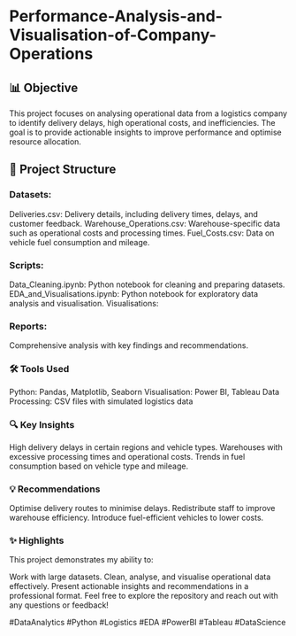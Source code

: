 # Performance-Analysis-and-Visualisation-of-Company-Operations


## 📊 Objective
This project focuses on analysing operational data from a logistics company to identify delivery delays, high operational costs, and inefficiencies. The goal is to provide actionable insights to improve performance and optimise resource allocation.

## 📁 Project Structure
### Datasets:

Deliveries.csv: Delivery details, including delivery times, delays, and customer feedback.
Warehouse_Operations.csv: Warehouse-specific data such as operational costs and processing times.
Fuel_Costs.csv: Data on vehicle fuel consumption and mileage.

### Scripts:

Data_Cleaning.ipynb: Python notebook for cleaning and preparing datasets.
EDA_and_Visualisations.ipynb: Python notebook for exploratory data analysis and visualisation.
Visualisations:


### Reports:

Comprehensive analysis with key findings and recommendations.

### 🛠️ Tools Used
Python: Pandas, Matplotlib, Seaborn
Visualisation: Power BI, Tableau
Data Processing: CSV files with simulated logistics data

### 🔍 Key Insights
High delivery delays in certain regions and vehicle types.
Warehouses with excessive processing times and operational costs.
Trends in fuel consumption based on vehicle type and mileage.

### 💡 Recommendations
Optimise delivery routes to minimise delays.
Redistribute staff to improve warehouse efficiency.
Introduce fuel-efficient vehicles to lower costs.

### ✨ Highlights
This project demonstrates my ability to:

Work with large datasets.
Clean, analyse, and visualise operational data effectively.
Present actionable insights and recommendations in a professional format.
Feel free to explore the repository and reach out with any questions or feedback!

#DataAnalytics #Python #Logistics #EDA #PowerBI #Tableau #DataScience
